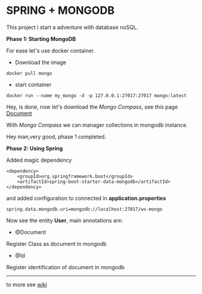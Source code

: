 # SPRING + MONGODB

This project i start a adventure with database noSQL.

**Phase 1: Starting MongoDB**

For ease let's use docker container.

-	Download the image

```
docker pull mongo

```

-	start container 

```
docker run --name my_mongo -d -p 127.0.0.1:27017:27017 mongo:latest

```

Hey, is done, now let's download the *Mongo Compass*, see this page [Document](https://docs.mongodb.com/compass/master/install/#install-on-ubuntu)

With *Mongo Compass* we can manager collections in mongodb instance.

Hey man,very good, phase 1 completed.


**Phase 2: Using Spring**

Added magic dependency


```
<dependency>
	<groupId>org.springframework.boot</groupId>
	<artifactId>spring-boot-starter-data-mongodb</artifactId>
</dependency>

```

and added configuration to connected in **application.properties**

```
spring.data.mongodb.uri=mongodb://localhost:27017/ws-mongo
```

Now see the entity **User**, main annotations are:

-	@Document

Register Class as document in mongodb

-	@Id

Register identification of document in mongodb

---

to more see [wiki](https://github.com/cassunde/spring-mongodb/wiki)
